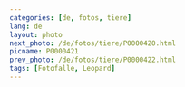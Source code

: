 ```yaml
---
categories: [de, fotos, tiere]
lang: de
layout: photo
next_photo: /de/fotos/tiere/P0000420.html
picname: P0000421
prev_photo: /de/fotos/tiere/P0000422.html
tags: [Fotofalle, Leopard]
---
```

